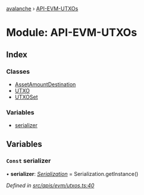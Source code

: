 [avalanche](../README.md) › [API-EVM-UTXOs](api_evm_utxos.md)

# Module: API-EVM-UTXOs

## Index

### Classes

* [AssetAmountDestination](../classes/api_evm_utxos.assetamountdestination.md)
* [UTXO](../classes/api_evm_utxos.utxo.md)
* [UTXOSet](../classes/api_evm_utxos.utxoset.md)

### Variables

* [serializer](api_evm_utxos.md#const-serializer)

## Variables

### `Const` serializer

• **serializer**: *[Serialization](../classes/utils_serialization.serialization.md)* = Serialization.getInstance()

*Defined in [src/apis/evm/utxos.ts:40](https://github.com/ava-labs/avalanchejs/blob/8c220c6/src/apis/evm/utxos.ts#L40)*

